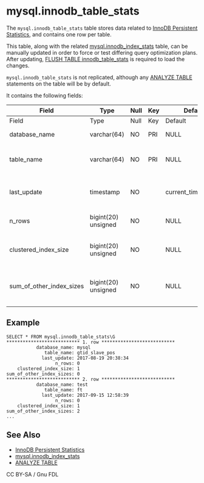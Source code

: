 # mysql.innodb\_table\_stats

The `mysql.innodb_table_stats` table stores data related to [InnoDB Persistent Statistics](../../../../../ha-and-performance/optimization-and-tuning/query-optimizations/statistics-for-optimizing-queries/innodb-persistent-statistics.md), and contains one row per table.

This table, along with the related [mysql.innodb\_index\_stats](mysql-innodb_index_stats.md) table, can be manually updated in order to force or test differing query optimization plans. After updating, [FLUSH TABLE innodb\_table\_stats](../../flush-commands/flush.md) is required to load the changes.

`mysql.innodb_table_stats` is not replicated, although any [ANALYZE TABLE](../../../table-statements/analyze-table.md) statements on the table will be by default.

It contains the following fields:

| Field                        | Type                | Null | Key | Default              | Description                             |
| ---------------------------- | ------------------- | ---- | --- | -------------------- | --------------------------------------- |
| Field                        | Type                | Null | Key | Default              | Description                             |
| database\_name               | varchar(64)         | NO   | PRI | NULL                 | Database name.                          |
| table\_name                  | varchar(64)         | NO   | PRI | NULL                 | Table, partition or subpartition name.  |
| last\_update                 | timestamp           | NO   |     | current\_timestamp() | Time that this row was last updated.    |
| n\_rows                      | bigint(20) unsigned | NO   |     | NULL                 | Number of rows in the table.            |
| clustered\_index\_size       | bigint(20) unsigned | NO   |     | NULL                 | Size, in pages, of the primary index.   |
| sum\_of\_other\_index\_sizes | bigint(20) unsigned | NO   |     | NULL                 | Size, in pages, of non-primary indexes. |

## Example

```
SELECT * FROM mysql.innodb_table_stats\G
*************************** 1. row ***************************
           database_name: mysql
              table_name: gtid_slave_pos
             last_update: 2017-08-19 20:38:34
                  n_rows: 0
    clustered_index_size: 1
sum_of_other_index_sizes: 0
*************************** 2. row ***************************
           database_name: test
              table_name: ft
             last_update: 2017-09-15 12:58:39
                  n_rows: 0
    clustered_index_size: 1
sum_of_other_index_sizes: 2
...
```

## See Also

* [InnoDB Persistent Statistics](../../../../../ha-and-performance/optimization-and-tuning/query-optimizations/statistics-for-optimizing-queries/innodb-persistent-statistics.md)
* [mysql.innodb\_index\_stats](mysql-innodb_index_stats.md)
* [ANALYZE TABLE](../../../table-statements/analyze-table.md)

CC BY-SA / Gnu FDL
